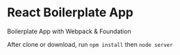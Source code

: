 # React Boilerplate App
Boilerplate App with Webpack & Foundation

After clone or download, run `npm install` then `node server`
